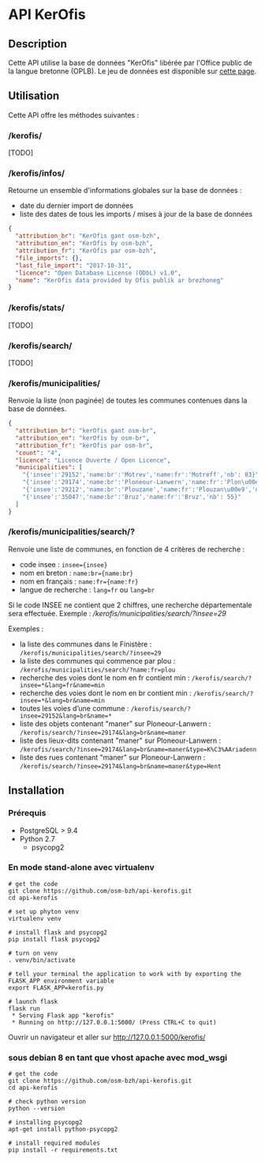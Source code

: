 # API KerOfis

## Description
Cette API utilise la base de données "KerOfis" libérée par l'Office public de la langue bretonne (OPLB).
Le jeu de données est disponible sur [cette page](http://www.brezhoneg.bzh/211-roadennou-frank-a-wiriou.htm).


## Utilisation

Cette API offre les méthodes suivantes :

### /kerofis/

[TODO]

### /kerofis/infos/

Retourne un ensemble d'informations globales sur la base de données :

- date du dernier import de données
- liste des dates de tous les imports / mises à jour de la base de données

```json
{
  "attribution_br": "KerOfis gant osm-bzh", 
  "attribution_en": "KerOfis by osm-bzh", 
  "attribution_fr": "KerOfis par osm-bzh", 
  "file_imports": {}, 
  "last_file_import": "2017-10-31", 
  "licence": "Open Database License (ODbL) v1.0", 
  "name": "KerOfis data provided by Ofis publik ar brezhoneg"
}
```

### /kerofis/stats/ 

[TODO]

### /kerofis/search/ 

[TODO]

### /kerofis/municipalities/ 

Renvoie la liste (non paginée) de toutes les communes contenues dans la base de données.

```json
{
  "attribution_br": "kerOfis gant osm-br", 
  "attribution_en": "kerOfis by osm-br", 
  "attribution_fr": "kerOfis par osm-br", 
  "count": "4", 
  "licence": "Licence Ouverte / Open Licence", 
  "municipalities": [
    "{'insee':'29152','name:br':'Motrev','name:fr':'Motreff','nb': 83}", 
    "{'insee':'29174','name:br':'Ploneour-Lanwern','name:fr':'Plon\u00e9our-Lanvern','nb': 481}", 
    "{'insee':'29212','name:br':'Plouzane','name:fr':'Plouzan\u00e9','nb': 196}", 
    "{'insee':'35047','name:br':'Bruz','name:fr':'Bruz','nb': 55}"
  ]
}
```


### /kerofis/municipalities/search/?

Renvoie une liste de communes, en fonction de 4 critères de recherche :
- code insee :  ```insee={insee}```
- nom en breton : ```name:br={name:br}```
- nom en français : ```name:fr={name:fr}```
- langue de recherche : ```lang=fr``` ou ```lang=br``` 

Si le code INSEE ne contient que 2 chiffres, une recherche départementale sera effectuée. Exemple : _/kerofis/municipalities/search/?insee=29_

Exemples :

- la liste des communes dans le Finistère : ```/kerofis/municipalities/search/?insee=29```
- la liste des communes qui commence par plou : ```/kerofis/municipalities/search/?name:fr=plou```
- recherche des voies dont le nom en fr contient min : ```/kerofis/search/?insee=*&lang=fr&name=min```
- recherche des voies dont le nom en br contient min : ```/kerofis/search/?insee=*&lang=br&name=min```
- toutes les voies d’une commune : ```/kerofis/search/?insee=29152&lang=br&name=*```
- liste des objets contenant "maner" sur Ploneour-Lanwern : ```/kerofis/search/?insee=29174&lang=br&name=maner```
- liste des lieux-dits contenant "maner" sur Ploneour-Lanwern : ```/kerofis/search/?insee=29174&lang=br&name=maner&type=K%C3%AAriadenn```
- liste des rues contenant "maner" sur Ploneour-Lanwern : ```/kerofis/search/?insee=29174&lang=br&name=maner&type=Hent```



## Installation

### Prérequis

* PostgreSQL > 9.4
* Python 2.7
  * psycopg2


### En mode stand-alone avec virtualenv

```
# get the code
git clone https://github.com/osm-bzh/api-kerofis.git
cd api-kerofis

# set up phyton venv
virtualenv venv

# install flask and psycopg2
pip install flask psycopg2

# turn on venv
. venv/bin/activate

# tell your terminal the application to work with by exporting the FLASK_APP environment variable
export FLASK_APP=kerofis.py
 
# launch flask
flask run
 * Serving Flask app "kerofis"
 * Running on http://127.0.0.1:5000/ (Press CTRL+C to quit)
```

Ouvrir un navigateur et aller sur http://127.0.0.1:5000/kerofis/


### sous debian 8 en tant que vhost apache avec mod_wsgi

```
# get the code
git clone https://github.com/osm-bzh/api-kerofis.git
cd api-kerofis

# check python version
python --version

# installing psycopg2
apt-get install python-psycopg2

# install required modules
pip install -r requirements.txt 



```
